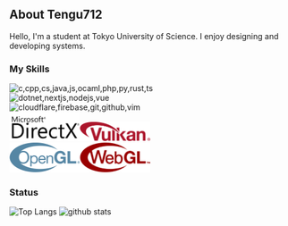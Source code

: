 ## About Tengu712

Hello, I'm a student at Tokyo University of Science.
I enjoy designing and developing systems.

### My Skills

<div>
  <img src="https://skillicons.dev/icons?theme=light&i=c,cpp,cs,java,js,ocaml,php,py,rust,ts" alt="c,cpp,cs,java,js,ocaml,php,py,rust,ts">
  <br>
  <img src="https://skillicons.dev/icons?theme=light&i=dotnet,nextjs,nodejs,vue" alt="dotnet,nextjs,nodejs,vue">
  <br>
  <img src="https://skillicons.dev/icons?theme=light&i=cloudflare,firebase,git,github,vim" alt="cloudflare,firebase,git,github,vim">
</div>

<div>
  <img src="./Microsoft-DirectX-Logo-wordmark.svg" width="25%" alt="DirectX"><img src="./Vulkan-API-logo.svg" width="25%" alt="Vulkan">
  <br>
  <img src="./OpenGL-logo.svg" width="25%" alt="OpenGL"><img src="./WebGL-logo.svg" width="25%" alt="WebGL">
</div>

### Status

<p align="left"> 
  <img alt="Top Langs" height="150px" src="https://github-readme-stats.vercel.app/api/top-langs/?username=tengu712&layout=compact&show_icons=true" />
  <img alt="github stats" height="150px" src="https://github-readme-stats.vercel.app/api?username=tengu712" />
</p>
